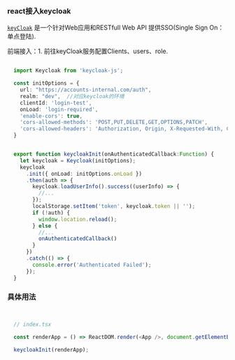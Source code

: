 ### react接入keycloak

[`keyCloak`](https://github.com/keycloak/keycloak/) 是一个针对Web应用和RESTfull Web API 提供SSO(Single Sign On：单点登陆).

前端接入：1. 前往keyCloak服务配置Clients、users、role.

```Typescript

  import Keycloak from 'keycloak-js';

  const initOptions = {
    url: "https://accounts-internal.com/auth",
    realm: "dev",  //对应keycloak的环境
    clientId: 'login-test',
    onLoad: 'login-required',
    'enable-cors': true,
    'cors-allowed-methods': 'POST,PUT,DELETE,GET,OPTIONS,PATCH',
    'cors-allowed-headers': 'Authorization, Origin, X-Requested-With, Content-Type',
  }


  export function keycloakInit(onAuthenticatedCallback:Function) {
    let keycloak = Keycloak(initOptions);
    keycloak
      .init({ onLoad: initOptions.onLoad })
      .then(auth => {
        keycloak.loadUserInfo().success((userInfo) => {
          //...
        });
        localStorage.setItem('token', keycloak.token || '');
        if (!auth) {
          window.location.reload();
        } else {
          //...
          onAuthenticatedCallback()
        }
      })
      .catch(() => {
        console.error('Authenticated Failed');
      });
  }

```

### 具体用法

```Typescript


  // index.tsx

  const renderApp = () => ReactDOM.render(<App />, document.getElementById('root'));

  keycloakInit(renderApp);

```
